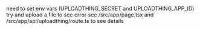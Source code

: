 need to set env vars (UPLOADTHING_SECRET and UPLOADTHING_APP_ID)
try and upload a file to see error
see /src/app/page.tsx and /src/app/api/uploadthing/route.ts to see details
